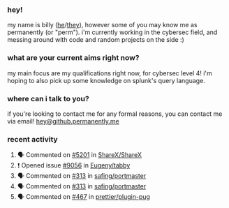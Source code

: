 ### hey!
my name is billy ([he](https://en.pronouns.page/he/him)/[they](https://en.pronouns.page/they/them)), however some of you may know me as permanently (or "perm"). i'm currently working in the cybersec field, and messing around with code and random projects on the side :)

### what are your current aims right now?
my main focus are my qualifications right now, for cybersec level 4! i'm hoping to also pick up some knowledge on splunk's query language.

### where can i talk to you?
if you're looking to contact me for any formal reasons, you can contact me via email! [hey@github.permanently.me](mailto:hey@github.permanently.me)

### recent activity
<!--START_SECTION:activity-->
1. 🗣 Commented on [#5201](https://github.com/ShareX/ShareX/issues/5201#issuecomment-1768343149) in [ShareX/ShareX](https://github.com/ShareX/ShareX)
2. ❗ Opened issue [#9056](https://github.com/Eugeny/tabby/issues/9056) in [Eugeny/tabby](https://github.com/Eugeny/tabby)
3. 🗣 Commented on [#313](https://github.com/safing/portmaster/issues/313#issuecomment-1743169462) in [safing/portmaster](https://github.com/safing/portmaster)
4. 🗣 Commented on [#313](https://github.com/safing/portmaster/issues/313#issuecomment-1742159945) in [safing/portmaster](https://github.com/safing/portmaster)
5. 🗣 Commented on [#467](https://github.com/prettier/plugin-pug/pull/467#issuecomment-1716314074) in [prettier/plugin-pug](https://github.com/prettier/plugin-pug)
<!--END_SECTION:activity-->
